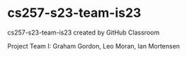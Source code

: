 # cs257-s23-team-is23
cs257-s23-team-is23 created by GitHub Classroom

Project Team I:
Graham Gordon,
Leo Moran,
Ian Mortensen
